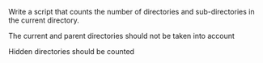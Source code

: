 Write a script that counts the number of directories and sub-directories in the current directory.

The current and parent directories should not be taken into account

Hidden directories should be counted

